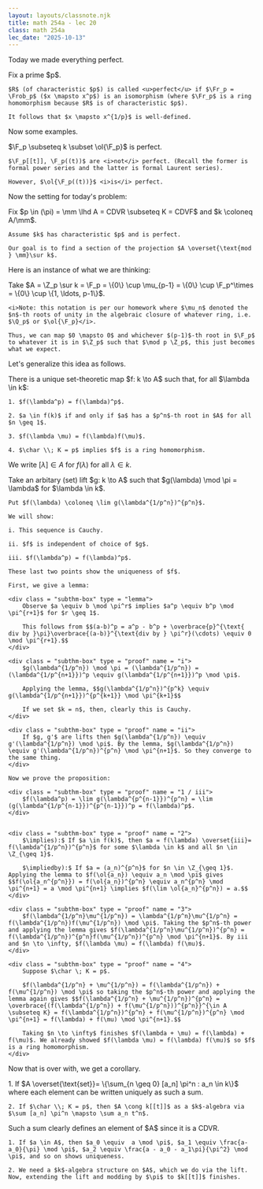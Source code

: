 ```yaml
---
layout: layouts/classnote.njk
title: math 254a - lec 20
class: math 254a
lec_date: "2025-10-13"
---
```


Today we made everything perfect.

<div class = "subthm-box" type = "def" name = "perfect">
    Fix a prime $p$.

    $R$ (of characteristic $p$) is called <u>perfect</u> if $\Fr_p = \Frob_p$ ($x \mapsto x^p$) is an isomorphism (where $\Fr_p$ is a ring homomorphism because $R$ is of characteristic $p$).

    It follows that $x \mapsto x^{1/p}$ is well-defined.
</div>

Now some examples.

<div class = "subthm-box" type = "ex">
    $\F_p \subseteq k \subset \ol{\F_p}$ is perfect.

    $\F_p[[t]], \F_p((t))$ are <i>not</i> perfect. (Recall the former is formal power series and the latter is formal Laurent series).

    However, $\ol{\F_p((t))}$ <i>is</i> perfect.
</div>

Now the setting for today's problem:

<div class = "subthm-box" type = "setting">
    Fix $p \in (\pi) = \mm \lhd A = CDVR \subseteq K = CDVF$ and $k \coloneq A/\mm$.

    Assume $k$ has characteristic $p$ and is perfect.

    Our goal is to find a section of the projection $A \overset{\text{mod } \mm}\sur k$.
</div>

Here is an instance of what we are thinking:

<div class = "subthm-box" type = "ex">
    Take $A = \Z_p \sur k = \F_p = \{0\} \cup \mu_{p-1} = \{0\} \cup \F_p^\times = \{0\} \cup \{1, \ldots, p-1\}$.

    <i>Note: this notation is per our homework where $\mu_n$ denoted the $n$-th roots of unity in the algebraic closure of whatever ring, i.e. $\Q_p$ or $\ol{\F_p}</i>.

    Thus, we can map $0 \mapsto 0$ and whichever $(p-1)$-th root in $\F_p$ to whatever it is in $\Z_p$ such that $\mod p \Z_p$, this just becomes what we expect.
</div>

Let's generalize this idea as follows.

<div class = "subthm-box" type = "prop" name = "Teichmüller lift">
    There is a unique set-theoretic map $f: k \to A$ such that, for all $\lambda \in k$:
    
    1. $f(\lambda^p) = f(\lambda)^p$.

    2. $a \in f(k)$ if and only if $a$ has a $p^n$-th root in $A$ for all $n \geq 1$.

    3. $f(\lambda \mu) = f(\lambda)f(\mu)$.
    
    4. $\char \\; K = p$ implies $f$ is a ring homomorphism.
</div>

We write $[\lambda] \in A$ for $f(\lambda)$ for all $\lambda \in k$.

<div class = "subthm-box" type = "proof">
    Take an arbitary (set) lift $g: k \to A$ such that $g(\lambda) \mod \pi = \lambda$ for $\lambda \in k$.

    Put $f(\lambda) \coloneq \lim g(\lambda^{1/p^n})^{p^n}$.

    We will show:
    
    i. This sequence is Cauchy.

    ii. $f$ is independent of choice of $g$.

    iii. $f(\lambda^p) = f(\lambda)^p$.

    These last two points show the uniqueness of $f$.

    First, we give a lemma:

    <div class = "subthm-box" type = "lemma">
        Observe $a \equiv b \mod \pi^r$ implies $a^p \equiv b^p \mod \pi^{r+1}$ for $r \geq 1$.
        
        This follows from $$(a-b)^p = a^p - b^p + \overbrace{p}^{\text{ div by }\pi}\overbrace{(a-b)}^{\text{div by } \pi^r}(\cdots) \equiv 0 \mod \pi^{r+1}.$$
    </div>

    <div class = "subthm-box" type = "proof" name = "i">
        $g(\lambda^{1/p^n}) \mod \pi = (\lambda^{1/p^n}) = (\lambda^{1/p^{n+1}})^p \equiv g(\lambda^{1/p^{n+1}})^p \mod \pi$.

        Applying the lemma, $$g(\lambda^{1/p^n})^{p^k} \equiv g(\lambda^{1/p^{n+1}})^{p^{k+1}} \mod \pi^{k+1}$$
        
        If we set $k = n$, then, clearly this is Cauchy.
    </div>

    <div class = "subthm-box" type = "proof" name = "ii">
        If $g, g'$ are lifts then $g(\lambda^{1/p^n}) \equiv  g'(\lambda^{1/p^n}) \mod \pi$. By the lemma, $g(\lambda^{1/p^n}) \equiv g'(\lambda^{1/p^n})^{p^n} \mod \pi^{n+1}$. So they converge to the same thing.
    </div>

    Now we prove the proposition:

    <div class = "subthm-box" type = "proof" name = "1 / iii">
        $f(\lambda^p) = \lim g(\lambda^{p^{n-1}})^{p^n} = \lim (g(\lambda^{1/p^{n-1}})^{p^{n-1}})^p = f(\lambda)^p$.
    </div>


    <div class = "subthm-box" type = "proof" name = "2">
        $\implies):$ If $a \in f(k)$, then $a = f(\lambda) \overset{iii}= f(\lambda^{1/p^n})^{p^n}$ for some $\lambda \in k$ and all $n \in \Z_{\geq 1}$.

        $\impliedby):$ If $a = (a_n)^{p^n}$ for $n \in \Z_{\geq 1}$. Applying the lemma to $f(\ol{a_n}) \equiv a_n \mod \pi$ gives $$f(\ol{a_n^{p^n}}) = f(\ol{a_n})^{p^n} \equiv a_n^{p^n} \mod \pi^{n+1} = a \mod \pi^{n+1} \implies $f(\lim \ol{a_n}^{p^n}) = a.$$
    </div>  

    <div class = "subthm-box" type = "proof" name = "3">
        $f(\lambda^{1/p^n}\mu^{1/p^n}) = \lambda^{1/p^n}\mu^{1/p^n} = f(\lambda^{1/p^n})f(\mu^{1/p^n}) \mod \pi$. Taking the $p^n$-th power and applying the lemma gives $f(\lambda^{1/p^n}\mu^{1/p^n})^{p^n} = f(\lambda^{1/p^n})^{p^n}f(\mu^{1/p^n})^{p^n} \mod \pi^{n+1}$. By iii and $n \to \infty, $f(\lambda \mu) = f(\lambda) f(\mu)$.
    </div>

    <div class = "subthm-box" type = "proof" name = "4">
        Suppose $\char \; K = p$.

        $f(\lambda^{1/p^n} + \mu^{1/p^n}) = f(\lambda^{1/p^n}) + f(\mu^{1/p^n}) \mod \pi$ so taking the $p^n$-th power and applying the lemma again gives $$f(\lambda^{1/p^n} + \mu^{1/p^n})^{p^n} = \overbrace{(f(\lambda^{1/p^n}) + f(\mu^{1/p^n}))^{p^n}}^{\in A \subseteq K} = f(\lambda^{1/p^n})^{p^n} + f(\mu^{1/p^n})^{p^n} \mod \pi^{n+1} = f(\lambda) + f(\mu) \mod \pi^{n+1}.$$

        Taking $n \to \infty$ finishes $f(\lambda + \mu) = f(\lambda) + f(\mu)$. We already showed $f(\lambda \mu) = f(\lambda) f(\mu)$ so $f$ is a ring homomorphism.
    </div>
</div>

Now that is over with, we get a corollary.

<div class = "subthm-box" type = "cor">
    1. If $A \overset{\text{set}}= \{\sum_{n \geq 0} [a_n] \pi^n : a_n \in k\}$ where each element can be written uniquely as such a sum.

    2. If $\char \\; K = p$, then $A \cong k[[t]]$ as a $k$-algebra via $\sum [a_n] \pi^n \mapsto \sum a_n t^n$.
</div>

<div class = "subthm-box" type = "proof">
    Such a sum clearly defines an element of $A$ since it is a CDVR.

    1. If $a \in A$, then $a_0 \equiv  a \mod \pi$, $a_1 \equiv \frac{a-a_0}{\pi} \mod \pi$, $a_2 \equiv \frac{a - a_0 - a_1\pi}{\pi^2} \mod \pi$, and so on shows uniqueness.

    2. We need a $k$-algebra structure on $A$, which we do via the lift. Now, extending the lift and modding by $\pi$ to $k[[t]]$ finishes.
</div>